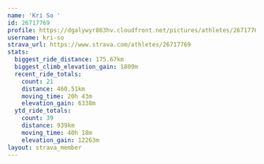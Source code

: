 ```yaml
---
name: 'Kri So '
id: 26717769
profile: https://dgalywyr863hv.cloudfront.net/pictures/athletes/26717769/7761026/14/large.jpg
username: kri-so
strava_url: https://www.strava.com/athletes/26717769
stats:
  biggest_ride_distance: 175.67km
  biggest_climb_elevation_gain: 1809m
  recent_ride_totals:
    count: 21
    distance: 460.51km
    moving_time: 20h 43m
    elevation_gain: 6338m
  ytd_ride_totals:
    count: 39
    distance: 939km
    moving_time: 40h 18m
    elevation_gain: 12263m
layout: strava_member
--- 
```

